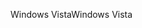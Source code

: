 <span data-ttu-id="b924d-101">Windows Vista</span><span class="sxs-lookup"><span data-stu-id="b924d-101">Windows Vista</span></span>